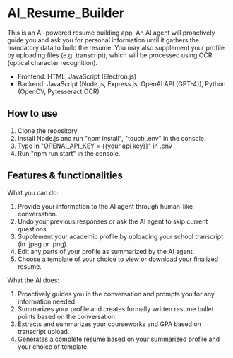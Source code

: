 # AI_Resume_Builder

This is an AI-powered resume building app. An AI agent will proactively guide you and ask you for personal information until it gathers the mandatory data to build the resume. You may also supplement your profile by uploading files (e.g. transcript), which will be processed using OCR (optical character recognition).

- Frontend: HTML, JavaScript (Electron.js)
- Backend: JavaScript (Node.js, Express.js, OpenAI API (GPT-4)), Python (OpenCV, Pytesseract OCR)


## How to use

1. Clone the repository
2. Install Node.js and run "npm install", "touch .env" in the console.
3. Type in "OPENAI_API_KEY = {{your api key}}" in .env
4. Run "npm run start" in the console.


## Features & functionalities 

What you can do:

1. Provide your information to the AI agent through human-like conversation.
2. Undo your previous responses or ask the AI agent to skip current questions.
3. Supplement your academic profile by uploading your school transcript (in .jpeg or .png).
4. Edit any parts of your profile as summarized by the AI agent.
5. Choose a template of your choice to view or download your finalized resume.

What the AI does:

1. Proactively guides you in the conversation and prompts you for any information needed.
2. Summarizes your profile and creates formally written resume bullet points based on the conversation.
3. Extracts and summarizes your courseworks and GPA based on transcript upload.
4. Generates a complete resume based on your summarized profile and your choice of template. 
